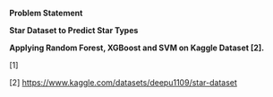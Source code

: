 **Problem Statement**

**Star Dataset to Predict Star Types**









**Applying Random Forest, XGBoost and SVM on Kaggle Dataset [2].**

[1]

[2] https://www.kaggle.com/datasets/deepu1109/star-dataset
